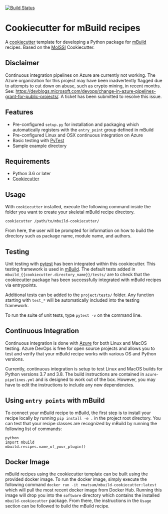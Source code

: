 [//]: # (Badges)
[![Build Status](https://dev.azure.com/rayamatsumoto/mbuild-cookiecutter/_apis/build/status/rmatsum836.mbuild-cookiecutter?branchName=refs%2Fpull%2F6%2Fmerge)](https://dev.azure.com/rayamatsumoto/mbuild-cookiecutter/_build/latest?definitionId=4&branchName=refs%2Fpull%2F6%2Fmerge)

# Cookiecutter for mBuild recipes

A [cookiecutter](https://github.com/audreyr/cookiecutter) template for developing a Python
package for [mBuild](https://github.com/mosdef-hub/mbuild) recipes.
Based on the [MolSSI](https://github.com/MolSSI/cookiecutter-cms)
Cookiecutter.

## Disclaimer
Continuous integration pipelines on Azure are currently not working.  The Azure organization for this project may have been inadvertently flagged due
to attempts to cut down on abuse, such as crypto mining, in recent months.  See: https://devblogs.microsoft.com/devops/change-in-azure-pipelines-grant-for-public-projects/. A ticket has been submitted to resolve this issue.

## Features

* Pre-configured `setup.py` for installation and packaging which automatically registers with the ``entry_point`` group defined in mBuild
* Pre-configured Linux and OSX continuous integration on Azure
* Basic testing with [PyTest](https://docs.pytest.org/en/latest/)
* Sample example directory

## Requirements

* Python 3.6 or later
* [Cookiecutter](http://cookiecutter.readthedocs.io/en/latest/installation.html)

## Usage

With `cookiecutter` installed, execute the following command inside the
folder you want to create your skeletal mBuild recipe directory.

```
cookiecutter /path/to/mbuild-cookiecutter/
```

From here, the user will be prompted for information on how to build
the directory such as package name, module name, and authors.

## Testing

Unit testing with [pytest](https://pytest.org) has been integrated
within this cookiecutter.  This testing framework is used 
in [mBuild](https://github.com/mosdef-hub/mbuild).  The default tests
added in `mbuild_{{cookiecutter.directory_name}}/tests/` are to check that the cookiecutter package
has been successfully integrated with mBuild recipes via entrypoints.  

Additional tests can be added to the `project/tests/` folder.  Any
function starting with `test_*` will be automatically included into
the testing framework.

To run the suite of unit tests, type `pytest -v` on the command line.

## Continuous Integration

Continuous integration is done with
[Azure](https://azure.microsoft.com/en-us/services/devops/) for both Linux and MacOS testing.
Azure DevOps is free for open source projects and allows you to test and
verify that your mBuild recipe works with various OS and Python
versions.

Currently, continuous integration is setup to test Linux and MacOS
builds for Python versions 3.7 and 3.8.  The build instructions are
contained in `azure-pipelines.yml` and is designed to work out of the box.
However, you may have to edit the instructions to include any new
dependencies.

## Using `entry points` with mBuild

To connect your mBuild recipe to mBuild, the first step is to install your recipe locally by running
`pip install -e .` in the project root directory.  You can test that your recipe classes are
recognized by mBuild by running the following list of commands:

```
python
import mbuild
mbuild.recipes.name_of_your_plugin()
```

## Docker Image
mBuild recipes using the cookiecutter template can be built using the provided docker image.  To
run the docker image, simply execute the following command `docker run -it
rmatsum/mbuild-cookiecutter:latest` which will pull the most recent docker image from Docker Hub.
Running this image will drop you into the `software` directory which contains the installed
`mbuild-cookiecutter` package.  From there, the instructions in the `Usage` section can be
followed to build the mBuild recipe.
